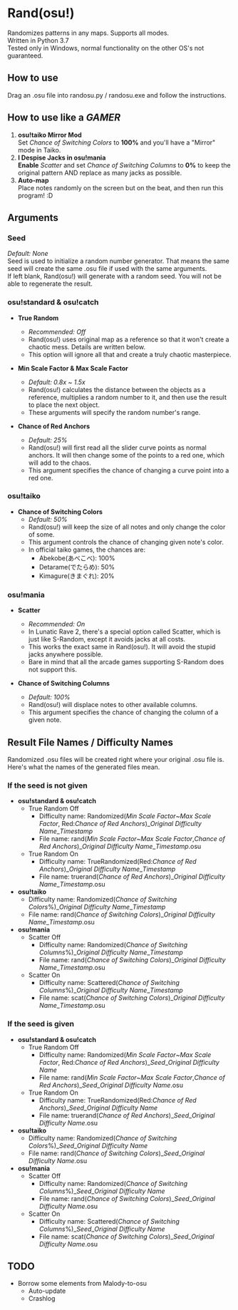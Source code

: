 # Rand(osu!)

Randomizes patterns in any maps. Supports all modes.\
Written in Python 3.7\
Tested only in Windows, normal functionality on the other OS's not guaranteed.

## How to use

Drag an .osu file into randosu.py / randosu.exe and follow the instructions.

## How to use like a ***GAMER***

1. **osu!taiko Mirror Mod**\
Set *Chance of Switching Colors* to **100%** and you'll have a "Mirror" mode in Taiko.
2. **I Despise Jacks in osu!mania**\
**Enable** *Scatter* and set *Chance of Switching Columns* to **0%** to keep the original pattern AND replace as many jacks as possible.
3. **Auto-map**\
Place notes randomly on the screen but on the beat, and then run this program! :D

## Arguments

### **Seed**

*Default: None*\
Seed is used to initialize a random number generator. That means the same seed will create the same .osu file if used with the same arguments.\
If left blank, Rand(osu!) will generate with a random seed. You will not be able to regenerate the result.

### osu!standard & osu!catch

* **True Random**
  * *Recommended: Off*
  * Rand(osu!) uses original map as a reference so that it won't create a chaotic mess. Details are written below.
  * This option will ignore all that and create a truly chaotic masterpiece.

* **Min Scale Factor & Max Scale Factor**
  * *Default: 0.8x ~ 1.5x*
  * Rand(osu!) calculates the distance between the objects as a reference, multiplies a random number to it, and then use the result to place the next object.
  * These arguments will specify the random number's range.

* **Chance of Red Anchors**
  * *Default: 25%*
  * Rand(osu!) will first read all the slider curve points as normal anchors. It will then change some of the points to a red one, which will add to the chaos.
  * This argument specifies the chance of changing a curve point into a red one.

### osu!taiko

* **Chance of Switching Colors**
  * *Default: 50%*
  * Rand(osu!) will keep the size of all notes and only change the color of some.
  * This argument controls the chance of changing given note's color.
  * In official taiko games, the chances are:
    * Abekobe(あべこべ): 100%
    * Detarame(でたらめ): 50%
    * Kimagure(きまぐれ): 20%

### osu!mania

* **Scatter**
  * *Recommended: On*
  * In Lunatic Rave 2, there's a special option called Scatter, which is just like S-Random, except it avoids jacks at all costs.
  * This works the exact same in Rand(osu!). It will avoid the stupid jacks anywhere possible.
  * Bare in mind that all the arcade games supporting S-Random does not support this.

* **Chance of Switching Columns**
  * *Default: 100%*
  * Rand(osu!) will displace notes to other available columns.
  * This argument specifies the chance of changing the column of a given note.

## Result File Names / Difficulty Names

Randomized .osu files will be created right where your original .osu file is. Here's what the names of the generated files mean.

### If the seed is not given

* **osu!standard & osu!catch**
  * True Random Off
    * Difficulty name: Randomized(*Min Scale Factor*~*Max Scale Factor*, Red:*Chance of Red Anchors*)\_*Original Difficulty Name*\_*Timestamp*
    * File name: rand(*Min Scale Factor*~*Max Scale Factor*,*Chance of Red Anchors*)\_*Original Difficulty Name*\_*Timestamp*.osu
  * True Random On
    * Difficulty name: TrueRandomized(Red:*Chance of Red Anchors*)\_*Original Difficulty Name*\_*Timestamp*
    * File name: truerand(*Chance of Red Anchors*)\_*Original Difficulty Name*\_*Timestamp*.osu
* **osu!taiko**
  * Difficulty name: Randomized(*Chance of Switching Colors*%)\_*Original Difficulty Name*\_*Timestamp*
  * File name: rand(*Chance of Switching Colors*)\_*Original Difficulty Name*\_*Timestamp*.osu
* **osu!mania**
  * Scatter Off
    * Difficulty name: Randomized(*Chance of Switching Columns*%)\_*Original Difficulty Name*\_*Timestamp*
    * File name: rand(*Chance of Switching Colors*)\_*Original Difficulty Name*\_*Timestamp*.osu
  * Scatter On
    * Difficulty name: Scattered(*Chance of Switching Columns*%)\_*Original Difficulty Name*\_*Timestamp*
    * File name: scat(*Chance of Switching Colors*)\_*Original Difficulty Name*\_*Timestamp*.osu

### If the seed is given

* **osu!standard & osu!catch**
  * True Random Off
    * Difficulty name: Randomized(*Min Scale Factor*~*Max Scale Factor*, Red:*Chance of Red Anchors*)\_*Seed*_*Original Difficulty Name*
    * File name: rand(*Min Scale Factor*~*Max Scale Factor*,*Chance of Red Anchors*)\_*Seed*_*Original Difficulty Name*.osu
  * True Random On
    * Difficulty name: TrueRandomized(Red:*Chance of Red Anchors*)\_*Seed*_*Original Difficulty Name*
    * File name: truerand(*Chance of Red Anchors*)\_*Seed*_*Original Difficulty Name*.osu
* **osu!taiko**
  * Difficulty name: Randomized(*Chance of Switching Colors*%)\_*Seed*_*Original Difficulty Name*
  * File name: rand(*Chance of Switching Colors*)\_*Seed*_*Original Difficulty Name*.osu
* **osu!mania**
  * Scatter Off
    * Difficulty name: Randomized(*Chance of Switching Columns*%)\_*Seed*_*Original Difficulty Name*
    * File name: rand(*Chance of Switching Colors*)\_*Seed*_*Original Difficulty Name*.osu
  * Scatter On
    * Difficulty name: Scattered(*Chance of Switching Columns*%)\_*Seed*_*Original Difficulty Name*
    * File name: scat(*Chance of Switching Colors*)\_*Seed*_*Original Difficulty Name*.osu

## TODO

* Borrow some elements from Malody-to-osu
  * Auto-update
  * Crashlog
